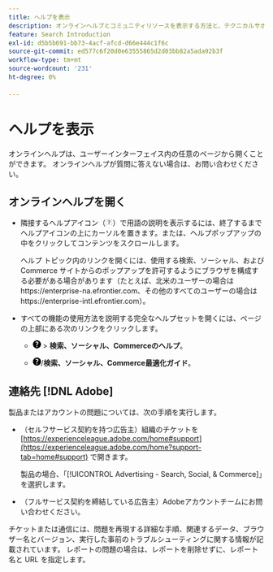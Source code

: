 ```yaml
---
title: ヘルプを表示
description: オンラインヘルプとコミュニティリソースを表示する方法と、テクニカルサポートを受ける方法について説明します。
feature: Search Introduction
exl-id: d5b5b691-bb73-4acf-afcd-d66e444c1f6c
source-git-commit: ed577c6f20d0e63555865d2d03bb82a5ada92b3f
workflow-type: tm+mt
source-wordcount: '231'
ht-degree: 0%

---
```


# ヘルプを表示

オンラインヘルプは、ユーザーインターフェイス内の任意のページから開くことができます。 オンラインヘルプが質問に答えない場合は、お問い合わせください。

## オンラインヘルプを開く

* 隣接するヘルプアイコン（![&#x200B; ヘルプアイコン &#x200B;](/help/search-social-commerce/assets/help-field.png " ヘルプアイコン ")）で用語の説明を表示するには、終了するまでヘルプアイコンの上にカーソルを置きます。または、ヘルプポップアップの中をクリックしてコンテンツをスクロールします。

  ヘルプ トピック内のリンクを開くには、使用する検索、ソーシャル、およびCommerce サイトからのポップアップを許可するようにブラウザを構成する必要がある場合があります（たとえば、北米のユーザーの場合はhttps://enterprise-na.efrontier.com、その他のすべてのユーザーの場合はhttps://enterprise-intl.efrontier.com）。

* すべての機能の使用方法を説明する完全なヘルプセットを開くには、ページの上部にある次のリンクをクリックします。

   * ![&#x200B; ヘルプ &#x200B;](/help/search-social-commerce/assets/help-main-menu.png " ヘルプ ") > **検索、ソーシャル、Commerceのヘルプ**。

   * ![&#x200B; ヘルプ &#x200B;](/help/search-social-commerce/assets/help-main-menu.png " ヘルプ ")/**検索、ソーシャル、Commerce最適化ガイド**。

<!--
## Ask the Adobe Advertising community

Look for answers to your questions in the [Adobe Advertising community forums](https://experienceleaguecommunities.adobe.com/t5/adobe-advertising/ct-p/adobe-advertising-cloud-community).
-->

## 連絡先 [!DNL Adobe]

製品またはアカウントの問題については、次の手順を実行します。

* （セルフサービス契約を持つ広告主）組織のチケットを [https://experienceleague.adobe.com/home#support](https://experienceleague.adobe.com/home?support-tab=home#support) で開きます。

  製品の場合、「[!UICONTROL Advertising - Search, Social, & Commerce]」を選択します。

* （フルサービス契約を締結している広告主）Adobeアカウントチームにお問い合わせください。

チケットまたは通信には、問題を再現する詳細な手順、関連するデータ、ブラウザー名とバージョン、実行した事前のトラブルシューティングに関する情報が記載されています。 レポートの問題の場合は、レポートを削除せずに、レポート名と URL を指定します。
